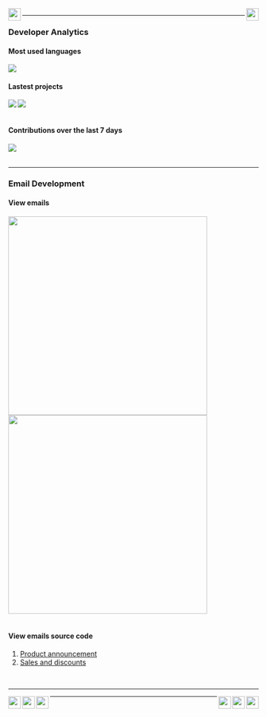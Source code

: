 <img src="https://williamgregorio.com/assets/logo.png" width="25" height="25" align="left"/>
<img src="https://williamgregorio.com/assets/logo.png" width="25" height="25" align="right"/>
<hr>


<div>
  <h3>Developer Analytics</h3>
      <div>
        <h4>Most used languages</h4>
        <img align="center" src="https://github-readme-stats.vercel.app/api/top-langs/?username=williamgregorio&layout=pie&hide_title=true&langs_count=7" />
      </div>
      <div>
        <h4>Lastest projects</h4>
        <a href="https://github.com/williamgregorio/liberpdf" ><img align="left" src="https://github-readme-stats.vercel.app/api/pin/?username=williamgregorio&repo=liberpdf" /></a>
        <a href="https://github.com/williamgregorio/nvim-mjml" ><img align="center" src="https://github-readme-stats.vercel.app/api/pin/?username=williamgregorio&repo=nvim-mjml" /></a>
      </div>
  <br>
      <div>
          <h4>Contributions over the last 7 days</h4>
        <img src="https://github-readme-activity-graph.vercel.app/graph?username=williamgregorio&theme=github-light&hide_title=true&hide_border=true&radius=12&height=300&days=7" />
      </div>
</div>
<br>
<div>
  
  <hr>
  <h3>Email Development</h3>
  <h4>View emails</h4>
  <div>
    <div>
      <a target="_blank" href="https://williamgregorio.com/emails/katz-promotional-product-announcement.html"><img align="left" src="https://williamgregorio.com/assets/katz-newsletter-portfolio.png" height="400" /></a>
    </div>
  </div>
  
  <div>
    <div>
      <a target="_blank" href="https://williamgregorio.com/emails/instacart-discount-promotional.html"><img align="center" src="https://williamgregorio.com/assets/instacart-discount-promo.png"  height="400"/></a>
    </div>
  </div>
  
</div>
<br>

<div>
  <div">
    <h4>View emails source code</h4>
    <ol>
    <li><a href="https://github.com/williamgregorio/williamgregorio.com/blob/main/emails/katz-promotional-product-announcement.html">Product announcement</a></li>
    <li><a href="https://github.com/williamgregorio/williamgregorio.com/blob/main/emails/instacart-discount-promotional.html">Sales and discounts</a></li>
    </ol>
  </div>
</div>

<br>
<hr>
<img src="https://williamgregorio.com/assets/logo.png" width="25" height="25" align="right"/>
<img src="https://williamgregorio.com/assets/logo.png" width="25" height="25" align="left"/>
<img src="https://williamgregorio.com/assets/logo.png" width="25" height="25" align="right"/>
<img src="https://williamgregorio.com/assets/logo.png" width="25" height="25" align="left"/>
<img src="https://williamgregorio.com/assets/logo.png" width="25" height="25" align="right"/>
<img src="https://williamgregorio.com/assets/logo.png" width="25" height="25" align="left"/>
<hr>

